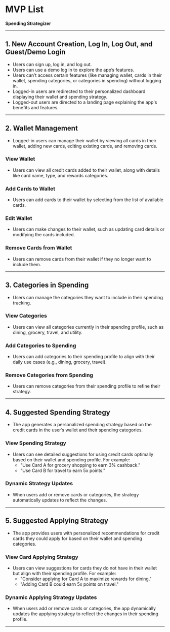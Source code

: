 # **MVP List**

**Spending Strategizer**

---

## **1. New Account Creation, Log In, Log Out, and Guest/Demo Login**

* Users can sign up, log in, and log out.
* Users can use a demo log in to explore the app’s features.
* Users can’t access certain features (like managing wallet, cards in their wallet, spending categories, or categories in spending) without logging in.
* Logged-in users are redirected to their personalized dashboard displaying their wallet and spending strategy.
* Logged-out users are directed to a landing page explaining the app's benefits and features.

---

## **2. Wallet Management**

* Logged-in users can manage their wallet by viewing all cards in their wallet, adding new cards, editing existing cards, and removing cards.

### **View Wallet**
* Users can view all credit cards added to their wallet, along with details like card name, type, and rewards categories.

### **Add Cards to Wallet**
* Users can add cards to their wallet by selecting from the list of available cards.

### **Edit Wallet**
* Users can make changes to their wallet, such as updating card details or modifying the cards included.

### **Remove Cards from Wallet**
* Users can remove cards from their wallet if they no longer want to include them.

---

## **3. Categories in Spending**

* Users can manage the categories they want to include in their spending tracking.

### **View Categories**
* Users can view all categories currently in their spending profile, such as dining, grocery, travel, and utility.

### **Add Categories to Spending**
* Users can add categories to their spending profile to align with their daily use cases (e.g., dining, grocery, travel).

### **Remove Categories from Spending**
* Users can remove categories from their spending profile to refine their strategy.

---

## **4. Suggested Spending Strategy**

* The app generates a personalized spending strategy based on the credit cards in the user’s wallet and their spending categories.

### **View Spending Strategy**
* Users can see detailed suggestions for using credit cards optimally based on their wallet and spending profile. For example:
  * "Use Card A for grocery shopping to earn 3% cashback."
  * "Use Card B for travel to earn 5x points."

### **Dynamic Strategy Updates**
* When users add or remove cards or categories, the strategy automatically updates to reflect the changes.

---

## **5. Suggested Applying Strategy**

* The app provides users with personalized recommendations for credit cards they could apply for based on their wallet and spending categories.

### **View Card Applying Strategy**
* Users can view suggestions for cards they do not have in their wallet but align with their spending profile. For example:
  * "Consider applying for Card A to maximize rewards for dining."
  * "Adding Card B could earn 5x points on travel."

### **Dynamic Applying Strategy Updates**
* When users add or remove cards or categories, the app dynamically updates the applying strategy to reflect the changes in their spending profile.

---
